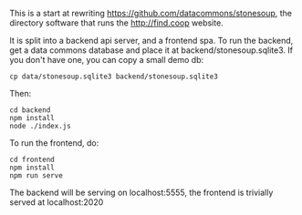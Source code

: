 This is a start at rewriting https://github.com/datacommons/stonesoup, the directory software
that runs the http://find.coop website.

It is split into a backend api server, and a frontend spa.  To run the backend, get a data commons
database and place it at backend/stonesoup.sqlite3.  If you don't have one, you can copy a small
demo db:

```
cp data/stonesoup.sqlite3 backend/stonesoup.sqlite3
```

Then:

```
cd backend
npm install
node ./index.js
```

To run the frontend, do:

```
cd frontend
npm install
npm run serve
```

The backend will be serving on localhost:5555, the frontend is trivially served at localhost:2020

